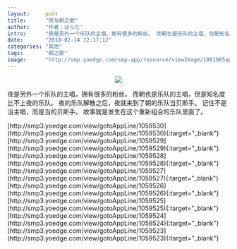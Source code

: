 ```yaml
---
layout:     post
title:      "夜与朝之歌"
author:     "作者：はらだ"
intro:      "夜是另外一个乐队的主唱，拥有很多的粉丝。 而朝也是乐队的主唱，但是知名度比不上夜的乐队。 夜的乐队解散之后，夜就来到了朝的乐队当贝斯手。 记住不是当主唱，而是当的贝斯手。 故事就是发生在这个重新组合的乐队里面了。"
date:       "2018-02-14 12:17:12"
categories: "其他"
tags:       "朝之歌"
image:      "http://smp.yoedge.com/smp-app/resource/viewImage/1001965appline.png"
---
```

<div style="text-align: center">
<p><img src="http://smp.yoedge.com/smp-app/resource/viewImage/1001965appline.png"/></p>
</div>
<p class="post-meta">
<span>夜是另外一个乐队的主唱，拥有很多的粉丝。 而朝也是乐队的主唱，但是知名度比不上夜的乐队。 夜的乐队解散之后，夜就来到了朝的乐队当贝斯手。 记住不是当主唱，而是当的贝斯手。 故事就是发生在这个重新组合的乐队里面了。</span>
</p>
[http://smp3.yoedge.com/view/gotoAppLine/1059530](http://smp3.yoedge.com/view/gotoAppLine/1059530){:target="_blank"}
[http://smp3.yoedge.com/view/gotoAppLine/1059529](http://smp3.yoedge.com/view/gotoAppLine/1059529){:target="_blank"}
[http://smp3.yoedge.com/view/gotoAppLine/1059528](http://smp3.yoedge.com/view/gotoAppLine/1059528){:target="_blank"}
[http://smp3.yoedge.com/view/gotoAppLine/1059527](http://smp3.yoedge.com/view/gotoAppLine/1059527){:target="_blank"}
[http://smp3.yoedge.com/view/gotoAppLine/1059526](http://smp3.yoedge.com/view/gotoAppLine/1059526){:target="_blank"}
[http://smp3.yoedge.com/view/gotoAppLine/1059525](http://smp3.yoedge.com/view/gotoAppLine/1059525){:target="_blank"}
[http://smp3.yoedge.com/view/gotoAppLine/1059524](http://smp3.yoedge.com/view/gotoAppLine/1059524){:target="_blank"}
[http://smp3.yoedge.com/view/gotoAppLine/1059523](http://smp3.yoedge.com/view/gotoAppLine/1059523){:target="_blank"}


